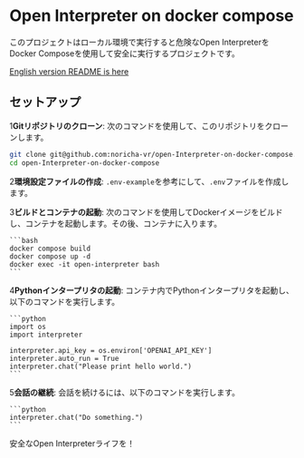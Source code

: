 # Open Interpreter on docker compose

このプロジェクトはローカル環境で実行すると危険なOpen InterpreterをDocker Composeを使用して安全に実行するプロジェクトです。

[English version README is here]( README.md)
## セットアップ
1**Gitリポジトリのクローン**: 次のコマンドを使用して、このリポジトリをクローンします。

```bash 
git clone git@github.com:noricha-vr/open-Interpreter-on-docker-compose.git
cd open-Interpreter-on-docker-compose
```

2**環境設定ファイルの作成**: `.env-example`を参考にして、`.env`ファイルを作成します。

3**ビルドとコンテナの起動**: 次のコマンドを使用してDockerイメージをビルドし、コンテナを起動します。その後、コンテナに入ります。

    ```bash
    docker compose build
    docker compose up -d
    docker exec -it open-interpreter bash
    ```

4**Pythonインタープリタの起動**: コンテナ内でPythonインタープリタを起動し、以下のコマンドを実行します。

    ```python
    import os
    import interpreter

    interpreter.api_key = os.environ['OPENAI_API_KEY']
    interpreter.auto_run = True
    interpreter.chat("Please print hello world.")
    ```

5**会話の継続**: 会話を続けるには、以下のコマンドを実行します。

    ```python
    interpreter.chat("Do something.")
    ```

安全なOpen Interpreterライフを！